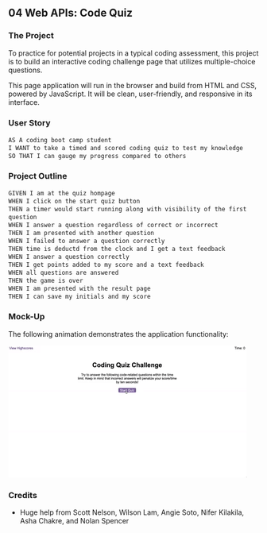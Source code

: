 ## 04 Web APIs: Code Quiz

### The Project

To practice for potential projects in a typical coding assessment, this project is to build an interactive coding challenge page that utilizes multiple-choice questions.

This page application will run in the browser and build from HTML and CSS, powered by JavaScript. It will be clean, user-friendly, and responsive in its interface. 

### User Story

```
AS A coding boot camp student
I WANT to take a timed and scored coding quiz to test my knowledge 
SO THAT I can gauge my progress compared to others
```

### Project Outline

```
GIVEN I am at the quiz hompage
WHEN I click on the start quiz button
THEN a timer would start running along with visibility of the first question
WHEN I answer a question regardless of correct or incorrect
THEN I am presented with another question
WHEN I failed to answer a question correctly
THEN time is deductd from the clock and I get a text feedback
WHEN I answer a question correctly
THEN I get points added to my score and a text feedback
WHEN all questions are answered
THEN the game is over
WHEN I am presented with the result page
THEN I can save my initials and my score
```

### Mock-Up

The following animation demonstrates the application functionality:

![A user clicks through an interactive coding quiz, then enters initials to save the high score before resetting and starting over.](./Assets/04-web-apis-homework-demo.gif)


### Credits
* Huge help from Scott Nelson, Wilson Lam, Angie Soto, Nifer Kilakila, Asha Chakre, and Nolan Spencer